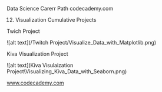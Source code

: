Data Science Carerr Path codecademy.com

12. Visualization Cumulative Projects

Twich Project

![alt text](/Twitch Project/Visualize_Data_with_Matplotlib.png)

Kiva Visualization Project

![alt text](Kiva Visulaization Project\Visualizing_Kiva_Data_with_Seaborn.png)

www.codecademy.com
